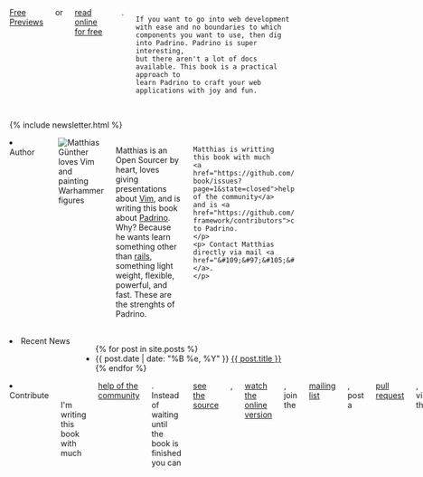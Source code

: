 ---
---

<div class="row">
  <div class="twelve columns">
    <div class="pretty large secondary btn"><a href="https://www.softcover.io/downloads/fd219c19/padrinobook">Free Previews</a></div>
    or <a href="/book">read online for free</a>.
    <br/>
    <br/>

    If you want to go into web development with ease and no boundaries to which
    components you want to use, then dig into Padrino. Padrino is super interesting,
    but there aren't a lot of docs available. This book is a practical approach to
    learn Padrino to craft your web applications with joy and fun.

  </div>
</div>
<br>

{% include newsletter.html %}

<div class="row">
  <div class="twelve columns">
    <li class="info badge author primary">
      Author
    </li>
    <br/>
    <br/>
    <img src="https://farm3.staticflickr.com/2896/14517064206_8bcd41fb1e_t.jpg" class="right image circle" alt="Matthias Günther loves Vim and painting Warhammer figures">
    <p>Matthias is an Open Sourcer by heart, loves giving presentations about
    <a href="http://www.vim.org/">Vim</a>, and is writing this book about
    <a href="http://www.padrinorb.com/">Padrino</a>. Why? Because he wants learn something other than
    <a href="http://rubyonrails.org/">rails</a>, something light weight, flexible, powerful, and fast.
    These are the strenghts of Padrino.

    Matthias is writting this book with much
    <a href="https://github.com/wikimatze/padrino-book/issues?page=1&state=closed">help of the community</a>
    and is <a href="https://github.com/padrino/padrino-framework/contributors">contributing</a> to Padrino.
    </p>
    <p> Contact Matthias directly via mail <a href="&#109;&#97;&#105;&#108;&#116;&#111;&#58;&#109;&#97;&#116;&#116;&#104;&#105;&#97;&#115;&#64;&#112;&#97;&#100;&#114;&#105;&#110;&#111;&#98;&#111;&#111;&#107;&#46;&#99;&#111;&#109;">&#109;&#97;&#116;&#116;&#104;&#105;&#97;&#115;&#64;&#112;&#97;&#100;&#114;&#105;&#110;&#111;&#98;&#111;&#111;&#107;&#46;&#99;&#111;&#109;</a>.
    </p>
  </div>
</div>
<br>

<div class="row">
  <div class="twelve columns">
    <li class="info badge author primary">
      Recent News
    </li>
    <div class="articles">
      <ul>
        {% for post in site.posts %}
          <li>
          <span>{{ post.date | date: "%B %e, %Y" }}</span> <a href="{{ post.url }}">{{ post.title }}</a>
          </li>
        {% endfor %}
      </ul>
    </div>
  </div>
</div>

<div class="row">
  <div class="twelve columns">
    <li class="info badge author primary">
      Contribute
    </li>
    <br/>
    <br/>
    I'm writing this book with much <a href="https://github.com/wikimatze/padrinobook/issues?page=1&state=closed">help of the community</a>. Instead of waiting until the book is finished you can <a href="https://github.com/wikimatze/padrinobook">see the source</a>, <a href="http://padrinobook.com/book/">watch the online version</a>, join the <a href="http://eepurl.com/Wskif">mailing list</a>, post a <a href="https://github.com/wikimatze/padrinobook/pulls">pull request</a>, visit the <a href="http://facebook.com/padrinobook">fanpage</a>, or follow <a href="https://twitter.com/padrinobook">@padrinobook</a>.
  </div>
</div>
<br>


<!--End mc_embed_signup-->

<!--
<div class="row">
  <div class="seven columns">
    <div class="pretty large secondary btn"><a href="https://leanpub.com/padrinobook">Buy It now</a></div>
    or <a href="/book_index.html">read online for free</a>.
    <p>(book is available as PDF, EPUB, or MOBI)</p>
  </div>
</div>

<div class="row">
  <div class="flexslider">
    <ul class="slides">
      <li>
        <img src="images/cover.png" />
      </li>
      <li>
        <img src="images/online.png" />
      </li>
      <li>
        <img src="images/sources.png" />
      </li>
      <li>
        <img src="images/working.png" />
      </li>
    </ul>
  </div>
</div>
-->
  </div>
</div>
